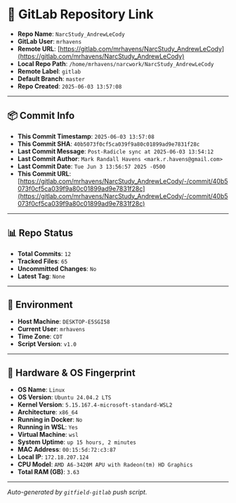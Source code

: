 # 🔗 GitLab Repository Link

- **Repo Name**: `NarcStudy_AndrewLeCody`
- **GitLab User**: `mrhavens`
- **Remote URL**: [https://gitlab.com/mrhavens/NarcStudy_AndrewLeCody](https://gitlab.com/mrhavens/NarcStudy_AndrewLeCody)
- **Local Repo Path**: `/home/mrhavens/narcwork/NarcStudy_AndrewLeCody`
- **Remote Label**: `gitlab`
- **Default Branch**: `master`
- **Repo Created**: `2025-06-03 13:57:08`

---

## 📦 Commit Info

- **This Commit Timestamp**: `2025-06-03 13:57:08`
- **This Commit SHA**: `40b5073f0cf5ca039f9a80c01899ad9e7831f28c`
- **Last Commit Message**: `Post-Radicle sync at 2025-06-03 13:54:12`
- **Last Commit Author**: `Mark Randall Havens <mark.r.havens@gmail.com>`
- **Last Commit Date**: `Tue Jun 3 13:56:57 2025 -0500`
- **This Commit URL**: [https://gitlab.com/mrhavens/NarcStudy_AndrewLeCody/-/commit/40b5073f0cf5ca039f9a80c01899ad9e7831f28c](https://gitlab.com/mrhavens/NarcStudy_AndrewLeCody/-/commit/40b5073f0cf5ca039f9a80c01899ad9e7831f28c)

---

## 📊 Repo Status

- **Total Commits**: `12`
- **Tracked Files**: `65`
- **Uncommitted Changes**: `No`
- **Latest Tag**: `None`

---

## 🧽 Environment

- **Host Machine**: `DESKTOP-E5SGI58`
- **Current User**: `mrhavens`
- **Time Zone**: `CDT`
- **Script Version**: `v1.0`

---

## 🧬 Hardware & OS Fingerprint

- **OS Name**: `Linux`
- **OS Version**: `Ubuntu 24.04.2 LTS`
- **Kernel Version**: `5.15.167.4-microsoft-standard-WSL2`
- **Architecture**: `x86_64`
- **Running in Docker**: `No`
- **Running in WSL**: `Yes`
- **Virtual Machine**: `wsl`
- **System Uptime**: `up 15 hours, 2 minutes`
- **MAC Address**: `00:15:5d:72:c3:87`
- **Local IP**: `172.18.207.124`
- **CPU Model**: `AMD A6-3420M APU with Radeon(tm) HD Graphics`
- **Total RAM (GB)**: `3.63`

---

_Auto-generated by `gitfield-gitlab` push script._
